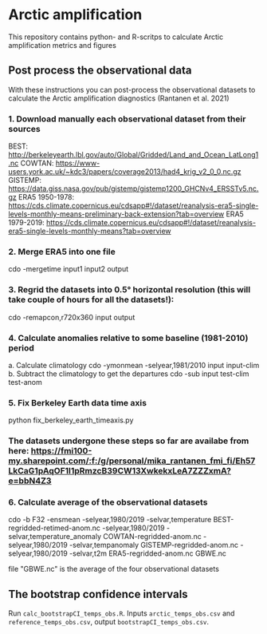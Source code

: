 # Arctic amplification

This repository contains python- and R-scritps to calculate Arctic amplification metrics and figures

## Post process the observational data
With these instructions you can post-process the observational datasets to calculate the Arctic amplification diagnostics (Rantanen et al. 2021)


### 1. Download manually each observational dataset from their sources
BEST: http://berkeleyearth.lbl.gov/auto/Global/Gridded/Land_and_Ocean_LatLong1.nc
COWTAN: https://www-users.york.ac.uk/~kdc3/papers/coverage2013/had4_krig_v2_0_0.nc.gz
GISTEMP: https://data.giss.nasa.gov/pub/gistemp/gistemp1200_GHCNv4_ERSSTv5.nc.gz
ERA5 1950-1978: https://cds.climate.copernicus.eu/cdsapp#!/dataset/reanalysis-era5-single-levels-monthly-means-preliminary-back-extension?tab=overview
ERA5 1979-2019: https://cds.climate.copernicus.eu/cdsapp#!/dataset/reanalysis-era5-single-levels-monthly-means?tab=overview

### 2. Merge ERA5 into one file
cdo -mergetime input1 input2 output


### 3. Regrid the datasets into 0.5° horizontal resolution (this will take couple of hours for all the datasets!):
cdo -remapcon,r720x360 input output

### 4. Calculate anomalies relative to some baseline (1981-2010) period
a. Calculate climatology
cdo -ymonmean -selyear,1981/2010 input input-clim
b. Subtract the climatology to get the departures 
cdo -sub input test-clim test-anom


### 5. Fix Berkeley Earth data time axis
python fix_berkeley_earth_timeaxis.py


### The datasets undergone these steps so far are availabe from here: https://fmi100-my.sharepoint.com/:f:/g/personal/mika_rantanen_fmi_fi/Eh57LkCaG1pAqOF1I1pRmzcB39CW13XwkekxLeA7ZZZxmA?e=bbN4Z3

### 6. Calculate average of the observational datasets
cdo -b F32  -ensmean -selyear,1980/2019 -selvar,temperature BEST-regridded-retimed-anom.nc -selyear,1980/2019 -selvar,temperature_anomaly COWTAN-regridded-anom.nc -selyear,1980/2019 -selvar,tempanomaly GISTEMP-regridded-anom.nc -selyear,1980/2019 -selvar,t2m ERA5-regridded-anom.nc GBWE.nc


file "GBWE.nc" is the average of the four observational datasets


## The bootstrap confidence intervals

Run `calc_bootstrapCI_temps_obs.R`.
Inputs `arctic_temps_obs.csv` and `reference_temps_obs.csv`,
output `bootstrapCI_temps_obs.csv`.
